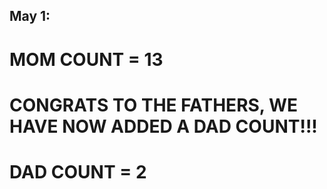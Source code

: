 ## May 1:

# MOM COUNT = 13

# CONGRATS TO THE FATHERS, WE HAVE NOW ADDED A DAD COUNT!!!

# DAD COUNT = 2

